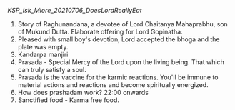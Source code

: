*KSP_Isk_Mlore_20210706_DoesLordReallyEat*

1. Story of Raghunandana, a devotee of Lord Chaitanya Mahaprabhu, son of Mukund Dutta. Elaborate offering for Lord Gopinatha.
2. Pleased with small boy's devotion, Lord accepted the bhoga and the plate was empty.
3. Kandarpa manjiri
4. Prasada - Special Mercy of the Lord upon the living being. That which can truly satisfy a soul.
5. Prasada is the vaccine for the karmic reactions. You'll be immune to material actions and reactions and become spiritually energized.
6. How does prashadam work? 22:00 onwards
7. Sanctified food - Karma free food.